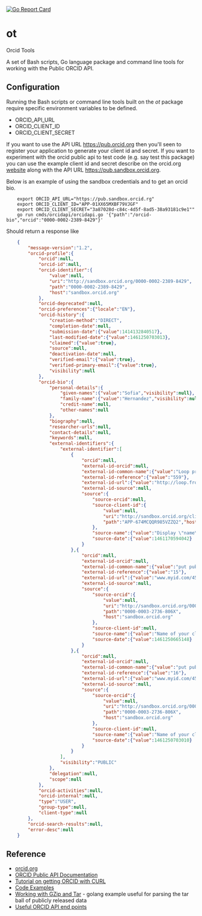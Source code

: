 [![Go Report Card](http://goreportcard.com/badge/caltechlibrary/ot)](http://goreportcard.com/report/caltechlibrary/ot)

# ot

  Orcid Tools

A set of Bash scripts, Go language package and command line tools for working with the Public ORCID API.

## Configuration

Running the Bash scripts or command line tools built on the _ot_ package require specific environment variables to be defined.

+ ORCID_API_URL
+ ORCID_CLIENT_ID
+ ORCID_CLIENT_SECRET


If you want to use the API URL https://pub.orcid.org then you'll seen to register your application
to generate your client id and secret.  If you want to experiment with the orcid public api to
test code (e.g. say test this package) you can use the example client id and secret describe on the
orcid.org [website](http://members.orcid.org/api/tutorial-retrieve-data-public-api-curl-12-and-earlier)
along with the API URL https://pub.sandbox.orcid.org.

Below is an example of using the sandbox credentials and to get an orcid bio.

```shell
    export ORCID_API_URL="https://pub.sandbox.orcid.rg"
    export ORCID_CLIENT_ID="APP-01XX65MXBF79VJGF"
    export ORCID_CLIENT_SECRET="3a87028d-c84c-4d5f-8ad5-38a93181c9e1""
    go run cmds/orcidapi/orcidapi.go '{"path":"/orcid-bio","orcid":"0000-0002-2389-8429"}'
```

Should return a response like

```json
    {
        "message-version":"1.2",
        "orcid-profile":{
            "orcid":null,
            "orcid-id":null,
            "orcid-identifier":{
                "value":null,
                "uri":"http://sandbox.orcid.org/0000-0002-2389-8429",
                "path":"0000-0002-2389-8429",
                "host":"sandbox.orcid.org"
            },
            "orcid-deprecated":null,
            "orcid-preferences":{"locale":"EN"},
            "orcid-history":{
                "creation-method":"DIRECT",
                "completion-date":null,
                "submission-date":{"value":1414132840517},
                "last-modified-date":{"value":1461250703013},
                "claimed":{"value":true},
                "source":null,
                "deactivation-date":null,
                "verified-email":{"value":true},
                "verified-primary-email":{"value":true},
                "visibility":null
            },
            "orcid-bio":{
                "personal-details":{
                    "given-names":{"value":"Sofia","visibility":null},
                    "family-name":{"value":"Hernandez","visibility":null},
                    "credit-name":null,
                    "other-names":null
                },
                "biography":null,
                "researcher-urls":null,
                "contact-details":null,
                "keywords":null,
                "external-identifiers":{
                    "external-identifier":[
                        {
                            "orcid":null,
                            "external-id-orcid":null,
                            "external-id-common-name":{"value":"Loop profile"},
                            "external-id-reference":{"value":"559"},
                            "external-id-url":{"value":"http://loop.frontiers-sandbox-int.info/people/559/overview?referrer=orcid_profile"},
                            "external-id-source":null,
                            "source":{
                                "source-orcid":null,
                                "source-client-id":{
                                    "value":null,
                                    "uri":"http://sandbox.orcid.org/client/APP-674MCQQR985VZZQ2",
                                    "path":"APP-674MCQQR985VZZQ2","host":"sandbox.orcid.org"
                                },
                                "source-name":{"value":"Display \"name\" for testing"},
                                "source-date":{"value":1461170594042}
                            }
                        },{
                            "orcid":null,
                            "external-id-orcid":null,
                            "external-id-common-name":{"value":"put public 1.2 2"},
                            "external-id-reference":{"value":"15"},
                            "external-id-url":{"value":"www.myid.com/4567888"},
                            "external-id-source":null,
                            "source":{
                                "source-orcid":{
                                    "value":null,
                                    "uri":"http://sandbox.orcid.org/0000-0003-2736-806X",
                                    "path":"0000-0003-2736-806X",
                                    "host":"sandbox.orcid.org"
                                },
                                "source-client-id":null,
                                "source-name":{"value":"Name of your client application"},
                                "source-date":{"value":1461250665148}
                            }
                        },{
                            "orcid":null,
                            "external-id-orcid":null,
                            "external-id-common-name":{"value":"put public 1.2 3"},
                            "external-id-reference":{"value":"16"},
                            "external-id-url":{"value":"www.myid.com/45678888"},
                            "external-id-source":null,
                            "source":{
                                "source-orcid":{
                                    "value":null,
                                    "uri":"http://sandbox.orcid.org/0000-0003-2736-806X",
                                    "path":"0000-0003-2736-806X",
                                    "host":"sandbox.orcid.org"
                                },
                                "source-client-id":null,
                                "source-name":{"value":"Name of your client application"},
                                "source-date":{"value":1461250703010}
                            }
                        }
                    ],
                    "visibility":"PUBLIC"
                },
                "delegation":null,
                "scope":null
            },
            "orcid-activities":null,
            "orcid-internal":null,
            "type":"USER",
            "group-type":null,
            "client-type":null
        },
        "orcid-search-results":null,
        "error-desc":null
    }
```

## Reference

+ [orcid.org](http://orcid.org)
+ [ORCID Public API Documentation](http://members.orcid.org/api/introduction-orcid-public-api)
+ [Tutorial on getting ORCID with CURL](http://members.orcid.org/api/tutorial-retrieve-orcid-id-curl-v12-and-earlier)
+ [Code Examples](http://members.orcid.org/api/code-examples)
+ [Working with GZip and Tar](http://blog.ralch.com/tutorial/golang-working-with-tar-and-gzip/) - golang example useful for parsing the tar ball of publicly released data
+ [Useful ORCID API end points](http://members.orcid.org/api/tutorial-searching-api-12-and-earlier)

